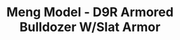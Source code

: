 ---
layout: product
title: "Meng Model - D9R Armored Bulldozer W/Slat Armor"
price: "8900" 
desc: "N/A"
img_path: "/assets/img/MM-0N/A-010.jpg"
brand: "N/A"
available: false
special_offer: false
new: false
soon: false
cat: "010000"
subcat: "011000"
subsubcat: "0N/A"
sifra: "MM-SS-010"
popular: true
---